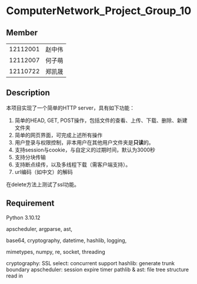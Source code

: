 # ComputerNetwork_Project_Group_10

## Member
|          |      |
|----------|------|
| 12112001 | 赵中伟  |
| 12112007 | 何子萌  |
| 12110722 | 郑凯晟  |

## Description

本项目实现了一个简单的HTTP server，具有如下功能：

1. 简单的HEAD, GET, POST操作，包括文件的查看、上传、下载、删除、新建文件夹
2. 简单的网页界面，可完成上述所有操作
3. 用户登录与权限控制，非本用户在其他用户文件夹是**只读**的。
4. 支持session与cookie，与自定义的过期时间，默认为3000秒
5. 支持分块传输
6. 支持断点续传，以及多线程下载（需客户端支持）。
7. url编码（如中文）的解码

在delete方法上测试了ssl功能。

## Requirement

Python 3.10.12

apscheduler, argparse, ast, 

base64, cryptography, datetime, hashlib, logging, 

mimetypes, numpy, re, socket, threading

cryptography: SSL
select: concurrent support
hashlib: generate trunk boundary
apscheduler: session expire timer
pathlib & ast: file tree structure read in




